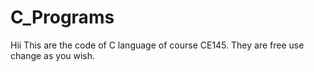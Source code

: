 # C_Programs
Hii 
This are the code of C language of course CE145.
They are free use change as you wish.